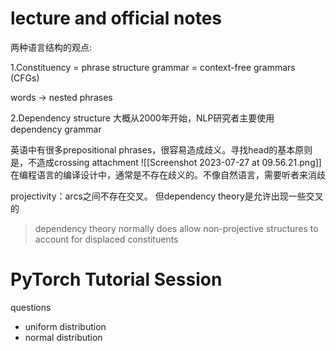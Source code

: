 # lecture and official notes

两种语言结构的观点:

1.Constituency = phrase structure grammar = context-free grammars (CFGs)

words -> nested phrases

2.Dependency structure
大概从2000年开始，NLP研究者主要使用dependency grammar

英语中有很多prepositional phrases，很容易造成歧义。寻找head的基本原则是，不造成crossing attachment
![[Screenshot 2023-07-27 at 09.56.21.png]]
在编程语言的编译设计中，通常是不存在歧义的。不像自然语言，需要听者来消歧

projectivity：arcs之间不存在交叉。  但dependency theory是允许出现一些交叉的
>dependency theory normally does allow non-projective structures to account for displaced constituents



# PyTorch Tutorial Session

questions
- uniform distribution
- normal distribution

